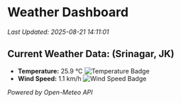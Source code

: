 
# Weather Dashboard

_Last Updated: 2025-08-21 14:11:01_

## Current Weather Data: (Srinagar, JK)
- **Temperature:** 25.9 °C ![Temperature Badge](https://img.shields.io/badge/Temperature-Medium%20Temp-green)
- **Wind Speed:** 1.1 km/h ![Wind Speed Badge](https://img.shields.io/badge/Wind%20Speed-Light%20Wind-blue)

*Powered by Open-Meteo API*
